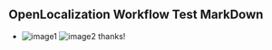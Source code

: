 ## OpenLocalization Workflow Test MarkDown
* ![image1](.\d1abca66-cbbb-49e7-b358-2ab67ab21c1d.png)   ![image2](.\f0bfa8dc-15bc-4c10-a467-fdc427770dcd.png) 
thanks!